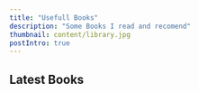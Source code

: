 ```yaml
---
title: "Usefull Books"
description: "Some Books I read and recomend"
thumbnail: content/library.jpg
postIntro: true
---
```


## Latest Books

<PostArchives category="books"/>
